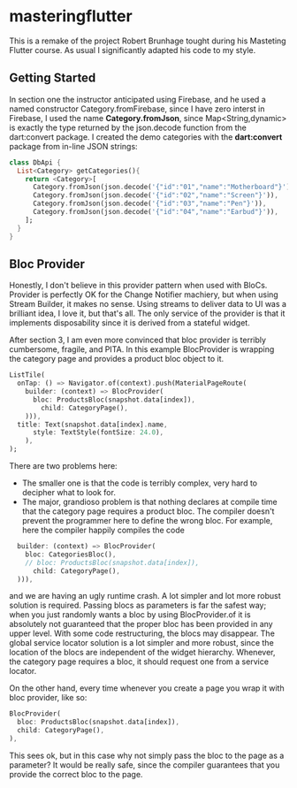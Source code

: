 # masteringflutter

This is a remake of the project Robert Brunhage tought during his Masteting Flutter course. As usual I significantly adapted his code to my style.

## Getting Started

In section one the instructor anticipated using Firebase, and he used a named constructor Category.fromFirebase, since I have zero interst in Firebase, I used the name **Category.fromJson**, since Map<String,dynamic> is exactly the type returned by the json.decode function from the dart:convert package.
I created the demo categories with the **dart:convert** package from in-line JSON strings:
```dart
class DbApi {
  List<Category> getCategories(){
    return <Category>[
      Category.fromJson(json.decode('{"id":"01","name":"Motherboard"}')),
      Category.fromJson(json.decode('{"id":"02","name":"Screen"}')),
      Category.fromJson(json.decode('{"id":"03","name":"Pen"}')),
      Category.fromJson(json.decode('{"id":"04","name":"Earbud"}')),
    ];
  }
}
```

## Bloc Provider
Honestly, I don't believe in this provider pattern when used with BloCs. Provider is perfectly OK for the Change Notifier machiery, but when using Stream Builder, it makes no sense. Using streams to deliver data to UI was a brilliant idea, I love it, but that's all.
The only service of the provider is that it implements disposability since it is derived from a stateful widget.

After section 3, I am even more convinced that bloc provider is terribly cumbersome, fragile, and PITA.
In this example BlocProvider is wrapping the category page and provides 
a product bloc object to it.  
```dart
ListTile(
  onTap: () => Navigator.of(context).push(MaterialPageRoute(
    builder: (context) => BlocProvider(
      bloc: ProductsBloc(snapshot.data[index]),
        child: CategoryPage(),
    ))),
  title: Text(snapshot.data[index].name,
      style: TextStyle(fontSize: 24.0),
    ),
);
```
There are two problems here:
- The smaller one is that the code is terribly complex, very hard to decipher what to look for.
- The major, grandioso problem is that nothing declares at compile time that the category page requires a product bloc. The compiler doesn't prevent the programmer here to define the wrong bloc.
For example, here the compiler happily compiles the code
```dart
  builder: (context) => BlocProvider(
    bloc: CategoriesBloc(),
    // bloc: ProductsBloc(snapshot.data[index]),
      child: CategoryPage(),
  ))),
```
and we are having an ugly runtime crash.
A lot simpler and lot more robust solution is required.
Passing blocs as parameters is far the safest way; when you just randomly wants a bloc by using BlocProvider.of it is absolutely not guaranteed that the proper bloc has been provided in any upper level.
With some code restructuring, the blocs may disappear.
The global service locator solution is a lot simpler and more robust, since the location of the blocs are independent of the widget hierarchy.
Whenever, the category page requires a bloc, it should request one from a service locator.

On the other hand, every time whenever you create a page you wrap it with bloc provider, like so:
```dart
BlocProvider(
  bloc: ProductsBloc(snapshot.data[index]),
  child: CategoryPage(),
),
```
This sees ok, but in this case why not simply pass the bloc to the page as a parameter? It would be really safe, since the compiler guarantees that you provide the correct bloc to the page.
